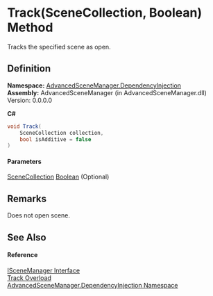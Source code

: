 # Track(SceneCollection, Boolean) Method

Tracks the specified scene as open.

## Definition

**Namespace:** [AdvancedSceneManager.DependencyInjection](N_AdvancedSceneManager_DependencyInjection.md)\
**Assembly:** AdvancedSceneManager (in AdvancedSceneManager.dll) Version: 0.0.0.0

**C#**

```c#
void Track(
	SceneCollection collection,
	bool isAdditive = false
)
```

#### Parameters

&#x20; [SceneCollection](T_AdvancedSceneManager_Models_SceneCollection.md)   [Boolean](https://learn.microsoft.com/dotnet/api/system.boolean)  (Optional)&#x20;

## Remarks

Does not open scene.

## See Also

#### Reference

[ISceneManager Interface](T_AdvancedSceneManager_DependencyInjection_ISceneManager.md)\
[Track Overload](Overload_AdvancedSceneManager_DependencyInjection_ISceneManager_Track.md)\
[AdvancedSceneManager.DependencyInjection Namespace](N_AdvancedSceneManager_DependencyInjection.md)
